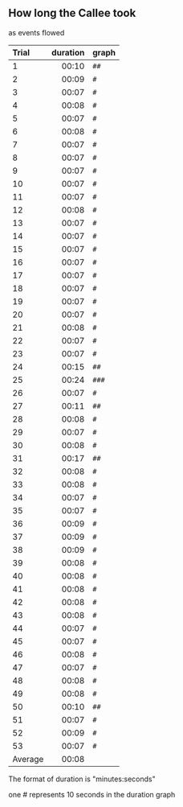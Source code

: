 ## How long the Callee took

as events flowed

|Trial|duration|graph|
|:----|----:|:----|
|1|00:10|`##`|
|2|00:09|`#`|
|3|00:07|`#`|
|4|00:08|`#`|
|5|00:07|`#`|
|6|00:08|`#`|
|7|00:07|`#`|
|8|00:07|`#`|
|9|00:07|`#`|
|10|00:07|`#`|
|11|00:07|`#`|
|12|00:08|`#`|
|13|00:07|`#`|
|14|00:07|`#`|
|15|00:07|`#`|
|16|00:07|`#`|
|17|00:07|`#`|
|18|00:07|`#`|
|19|00:07|`#`|
|20|00:07|`#`|
|21|00:08|`#`|
|22|00:07|`#`|
|23|00:07|`#`|
|24|00:15|`##`|
|25|00:24|`###`|
|26|00:07|`#`|
|27|00:11|`##`|
|28|00:08|`#`|
|29|00:07|`#`|
|30|00:08|`#`|
|31|00:17|`##`|
|32|00:08|`#`|
|33|00:08|`#`|
|34|00:07|`#`|
|35|00:07|`#`|
|36|00:09|`#`|
|37|00:09|`#`|
|38|00:09|`#`|
|39|00:08|`#`|
|40|00:08|`#`|
|41|00:08|`#`|
|42|00:08|`#`|
|43|00:08|`#`|
|44|00:07|`#`|
|45|00:07|`#`|
|46|00:08|`#`|
|47|00:07|`#`|
|48|00:08|`#`|
|49|00:08|`#`|
|50|00:10|`##`|
|51|00:07|`#`|
|52|00:09|`#`|
|53|00:07|`#`|
|Average|00:08| |

The format of duration is "minutes:seconds"

one # represents 10 seconds in the duration graph

